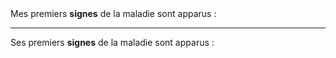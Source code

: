 <!---->Mes premiers <b>signes</b> de la maladie sont apparus :

---

<!---->Ses premiers <b>signes</b> de la maladie sont apparus :
